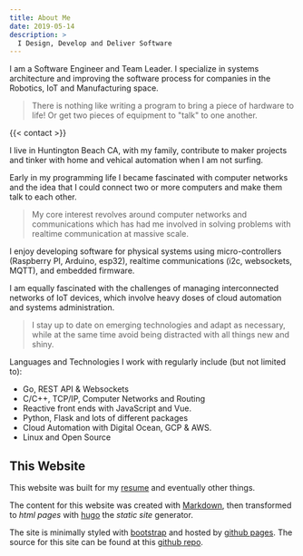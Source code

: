 ```yaml
---
title: About Me
date: 2019-05-14
description: >
  I Design, Develop and Deliver Software
---
```


I am a Software Engineer and Team Leader. I specialize in systems
architecture and improving the software process for companies in the
Robotics, IoT and Manufacturing space. 

> There is nothing like writing a program to bring a piece of hardware
> to life! Or get two pieces of equipment to "talk" to one another.

{{< contact >}}

I live in Huntington Beach CA, with my family, contribute to maker
projects and tinker with home and vehical automation when I am not
surfing. 

Early in my programming life I became fascinated with computer
networks and the idea that I could connect two or more computers and
make them talk to each other.

> My core interest revolves around computer networks and
> communications which has had me involved in solving problems with
> realtime communication at massive scale.

I enjoy developing software for physical systems using
micro-controllers (Raspberry PI, Arduino, esp32), realtime
communications (i2c, websockets, MQTT), and embedded firmware.

I am equally fascinated with the challenges of managing interconnected
networks of IoT devices, which involve heavy doses of cloud
automation and systems administration.

> I stay up to date on emerging technologies and adapt as necessary,
> while at the same time avoid being distracted with all things new and
> shiny. 

Languages and Technologies I work with regularly include (but not
limited to): 

- Go, REST API & Websockets
- C/C++, TCP/IP, Computer Networks and Routing
- Reactive front ends with JavaScript and Vue.
- Python, Flask and lots of different packages 
- Cloud Automation with Digital Ocean, GCP & AWS.
- Linux and Open Source

## This Website

This website was built for my [resume](/resume) and eventually other things. 

The content for this website was created with
[Markdown](http://daringfireball.com/markdown), then transformed to
_html pages_ with [hugo](https://gohugo.io/) the _static site_
generator.

The site is minimally styled with [bootstrap](http://getboostrap.io)
and hosted by [github pages](https://pages.github.com/). The source
for this site can be found at this [github repo](https://github.com/rustyeddy/rustyeddy.com).

